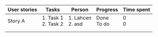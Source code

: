 | User stories  | Tasks  | Person  | Progress  | Time spent  |
|---|---|---|---|---|
| Story A  |1. Task 1 <br/> 2. Task 2  | 1. Lahcen <br> 2. asd  | Done <br> To do  | 0 <br> 0  |
|   |   |   |   |   |
|   |   |   |   |   |
